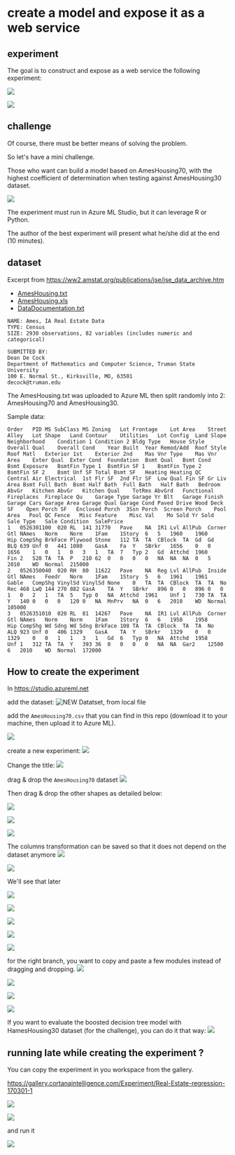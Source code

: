 # create a model and expose it as a web service

## experiment

The goal is to construct and expose as a web service the following experiment: 

![](img/re1.png)

![](img/re2.png)

## challenge

Of course, there must be better means of solving the problem. 

So let's have a mini challenge. 

Those who want can build a model based on AmesHousing70, with the highest coefficient of determination when testing against AmesHousing30 dataset.

![](img/c01.png)

The experiment must run in Azure ML Studio, but it can leverage R or Python. 

The author of the best experiment will present what he/she did at the end (10 minutes).

## dataset

Excerpt from <https://ww2.amstat.org/publications/jse/jse_data_archive.htm>

- [AmesHousing.txt](http://ww2.amstat.org/publications/jse/v19n3/Decock/AmesHousing.txt)
- [AmesHousing.xls](http://ww2.amstat.org/publications/jse/v19n3/Decock/AmesHousing.xls)
- [DataDocumentation.txt](http://ww2.amstat.org/publications/jse/v19n3/Decock/DataDocumentation.txt)

```
NAME: Ames, IA Real Estate Data
TYPE: Census
SIZE: 2930 observations, 82 variables (includes numeric and categorical)

SUBMITTED BY:
Dean De Cock
Department of Mathematics and Computer Science, Truman State University
100 E. Normal St., Kirksville, MO, 63501
decock@truman.edu
```

The AmesHousing.txt was uploaded to Azure ML then split randomly into 2: AmesHousing70 and AmesHousing30.

Sample data: 

```
Order	PID	MS SubClass	MS Zoning	Lot Frontage	Lot Area	Street	Alley	Lot Shape	Land Contour	Utilities	Lot Config	Land Slope	Neighborhood	Condition 1	Condition 2	Bldg Type	House Style	Overall Qual	Overall Cond	Year Built	Year Remod/Add	Roof Style	Roof Matl	Exterior 1st	Exterior 2nd	Mas Vnr Type	Mas Vnr Area	Exter Qual	Exter Cond	Foundation	Bsmt Qual	Bsmt Cond	Bsmt Exposure	BsmtFin Type 1	BsmtFin SF 1	BsmtFin Type 2	BsmtFin SF 2	Bsmt Unf SF	Total Bsmt SF	Heating	Heating QC	Central Air	Electrical	1st Flr SF	2nd Flr SF	Low Qual Fin SF	Gr Liv Area	Bsmt Full Bath	Bsmt Half Bath	Full Bath	Half Bath	Bedroom AbvGr	Kitchen AbvGr	Kitchen Qual	TotRms AbvGrd	Functional	Fireplaces	Fireplace Qu	Garage Type	Garage Yr Blt	Garage Finish	Garage Cars	Garage Area	Garage Qual	Garage Cond	Paved Drive	Wood Deck SF	Open Porch SF	Enclosed Porch	3Ssn Porch	Screen Porch	Pool Area	Pool QC	Fence	Misc Feature	Misc Val	Mo Sold	Yr Sold	Sale Type	Sale Condition	SalePrice
1	0526301100	020	RL	141	31770	Pave	NA	IR1	Lvl	AllPub	Corner	Gtl	NAmes	Norm	Norm	1Fam	1Story	6	5	1960	1960	Hip	CompShg	BrkFace	Plywood	Stone	112	TA	TA	CBlock	TA	Gd	Gd	BLQ	639	Unf	0	441	1080	GasA	Fa	Y	SBrkr	1656	0	0	1656	1	0	1	0	3	1	TA	7	Typ	2	Gd	Attchd	1960	Fin	2	528	TA	TA	P	210	62	0	0	0	0	NA	NA	NA	0	5	2010	WD 	Normal	215000
2	0526350040	020	RH	80	11622	Pave	NA	Reg	Lvl	AllPub	Inside	Gtl	NAmes	Feedr	Norm	1Fam	1Story	5	6	1961	1961	Gable	CompShg	VinylSd	VinylSd	None	0	TA	TA	CBlock	TA	TA	No	Rec	468	LwQ	144	270	882	GasA	TA	Y	SBrkr	896	0	0	896	0	0	1	0	2	1	TA	5	Typ	0	NA	Attchd	1961	Unf	1	730	TA	TA	Y	140	0	0	0	120	0	NA	MnPrv	NA	0	6	2010	WD 	Normal	105000
3	0526351010	020	RL	81	14267	Pave	NA	IR1	Lvl	AllPub	Corner	Gtl	NAmes	Norm	Norm	1Fam	1Story	6	6	1958	1958	Hip	CompShg	Wd Sdng	Wd Sdng	BrkFace	108	TA	TA	CBlock	TA	TA	No	ALQ	923	Unf	0	406	1329	GasA	TA	Y	SBrkr	1329	0	0	1329	0	0	1	1	3	1	Gd	6	Typ	0	NA	Attchd	1958	Unf	1	312	TA	TA	Y	393	36	0	0	0	0	NA	NA	Gar2	12500	6	2010	WD 	Normal	172000
```

## How to create the experiment

In <https://studio.azureml.net>

add the dataset:
![NEW Datatset, from local file](img/s001.png)

add the `AmesHousing70.csv` that you can find in this repo (download it to your machine, then upload it to Azure ML).

![](img/s002.png)

create a new experiment: 
![](img/s003.png)

Change the title:
![](img/s004.png)

drag & drop the `AmesHousing70` dataset
![](img/s005.png)

Then drag & drop the other shapes as detailed below:

![](img/s006.png)

![](img/s007.png)

![](img/s008.png)

The columns transformation can be saved so that it does not depend on the dataset anymore
![](img/s009.png)

![](img/s009b.png)

We'll see that later

![](img/s010.png)

![](img/s011.png)

![](img/s012.png)

![](img/s013.png)

![](img/s014.png)

for the right branch, you want to copy and paste a few modules instead of dragging and dropping.
![](img/s015.png)

![](img/s016.png)

![](img/s017.png)

![](img/s018.png)

If you want to evaluate the boosted decision tree model with HamesHousing30 dataset (for the challenge), you can do it that way:
![](img/s019.png)

## running late while creating the experiment ? 

You can copy the experiment in you workspace from the gallery.

<https://gallery.cortanaintelligence.com/Experiment/Real-Estate-regression-170301-1>

![](img/g001.png)

![](img/g002.png)

and run it

![](img/g003.png)

